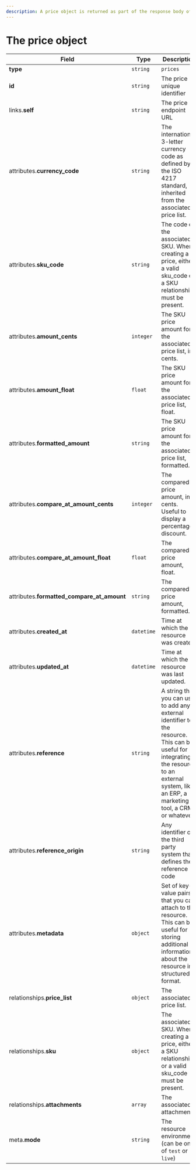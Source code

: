 ```yaml
---
description: A price object is returned as part of the response body of each successful list, retrieve, create or update API call.
---
```


# The price object

| Field          | Type     | Description                                  |
| -------------- | -------- | -------------------------------------------- |
| **type**       | `string` | `prices`                        |
| **id**         | `string` | The price unique identifier  |
| links.**self** | `string` | The price endpoint URL       |
| attributes.**currency_code** | `string` | The international 3-letter currency code as defined by the ISO 4217 standard, inherited from the associated price list. |
| attributes.**sku_code** | `string` | The code of the associated SKU. When creating a price, either a valid sku_code or a SKU relationship must be present. |
| attributes.**amount_cents** | `integer` | The SKU price amount for the associated price list, in cents. |
| attributes.**amount_float** | `float` | The SKU price amount for the associated price list, float. |
| attributes.**formatted_amount** | `string` | The SKU price amount for the associated price list, formatted. |
| attributes.**compare_at_amount_cents** | `integer` | The compared price amount, in cents. Useful to display a percentage discount. |
| attributes.**compare_at_amount_float** | `float` | The compared price amount, float. |
| attributes.**formatted_compare_at_amount** | `string` | The compared price amount, formatted. |
| attributes.**created_at** | `datetime` | Time at which the resource was created. |
| attributes.**updated_at** | `datetime` | Time at which the resource was last updated. |
| attributes.**reference** | `string` | A string that you can use to add any external identifier to the resource. This can be useful for integrating the resource to an external system, like an ERP, a marketing tool, a CRM, or whatever. |
| attributes.**reference_origin** | `string` | Any identifier of the third party system that defines the reference code |
| attributes.**metadata** | `object` | Set of key-value pairs that you can attach to the resource. This can be useful for storing additional information about the resource in a structured format. |
| relationships.**price_list** | `object` | The associated price list. |
| relationships.**sku** | `object` | The associated SKU. When creating a price, either a SKU relationship or a valid sku_code must be present. |
| relationships.**attachments** | `array` | The associated attachments. |
| meta.**mode** | `string` | The resource environment \(can be one of `test` or `live`\) |

